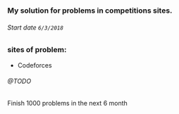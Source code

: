 ### My solution for problems in competitions sites.

###### Start date `6/3/2018` 
### sites of problem:
- Codeforces


###### @TODO
Finish 1000 problems in the next 6 month











